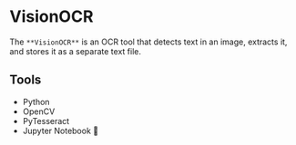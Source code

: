 # VisionOCR 

The `**VisionOCR**` is an OCR tool that detects text in an image, extracts it, and stores it as a separate text file.

## Tools
- Python 
- OpenCV 
- PyTesseract 
- Jupyter Notebook 📓


